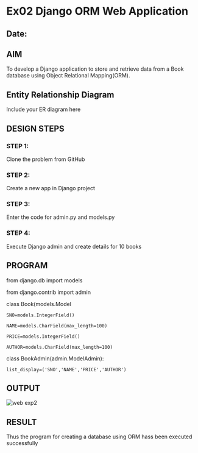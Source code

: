 # Ex02 Django ORM Web Application
## Date: 

## AIM
To develop a Django application to store and retrieve data from a Book database using Object Relational Mapping(ORM).

## Entity Relationship Diagram

Include your ER diagram here

## DESIGN STEPS

### STEP 1:
Clone the problem from GitHub

### STEP 2:
Create a new app in Django project

### STEP 3:
Enter the code for admin.py and models.py

### STEP 4:
Execute Django admin and create details for 10 books

## PROGRAM
from django.db import models

from django.contrib import admin

class Book(models.Model

    SNO=models.IntegerField()
    
    NAME=models.CharField(max_length=100)
    
    PRICE=models.IntegerField()
    
    AUTHOR=models.CharField(max_length=100)
    
    
 
class BookAdmin(admin.ModelAdmin):

    list_display=('SNO','NAME','PRICE','AUTHOR')


## OUTPUT
![web exp2](https://github.com/KiranbalajiH/ORM/assets/149135475/e2e8e5ea-f2da-4892-86d2-5cfa3ac5e1b0)




## RESULT
Thus the program for creating a database using ORM hass been executed successfully
